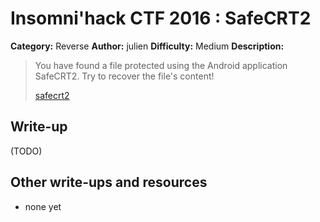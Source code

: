 # Insomni'hack CTF 2016 : SafeCRT2

**Category:** Reverse
**Author:** julien 
**Difficulty:** Medium
**Description:**

> You have found a file protected using the Android application SafeCRT2. Try to recover the file's content! 
> 
> [safecrt2](./safecrt2_dcd368339aef3c8cf2cf6db2d3754d71.zip)

## Write-up

(TODO)

## Other write-ups and resources

* none yet
